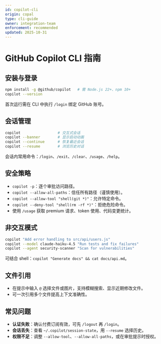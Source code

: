 ```yaml
---
id: copilot-cli
origin: copal
type: cli-guide
owner: integration-team
enforcement: recommended
updated: 2025-10-31
---
```


# GitHub Copilot CLI 指南

## 安装与登录

```bash
npm install -g @github/copilot   # 需 Node.js 22+、npm 10+
copilot --version
```

首次运行需在 CLI 中执行 `/login` 绑定 GitHub 账号。

## 会话管理

```bash
copilot                 # 交互式会话
copilot --banner        # 显示启动动画
copilot --continue      # 恢复最近会话
copilot --resume        # 浏览历史对话
```

会话内常用命令：`/login`、`/exit`、`/clear`、`/usage`、`/help`。

## 安全策略

- `copilot -p`：逐个审批访问路径。
- `copilot --allow-all-paths`：信任所有路径（谨慎使用）。
- `copilot --allow-tool "shell(git *)"`：允许特定命令。
- `copilot --deny-tool "shell(rm -rf *)"`：拒绝危险命令。
- 使用 `/usage` 获取 premium 请求、token 使用、代码变更统计。

## 非交互模式

```bash
copilot "Add error handling to src/api/users.js"
copilot --model claude-haiku-4.5 "Run tests and fix failures"
copilot --agent security-scanner "Scan for vulnerabilities"
```

可结合 shell：`copilot "Generate docs" && cat docs/api.md`。

## 文件引用

- 在提示中输入 `@` 选择文件或图片，支持模糊搜索、显示近期修改文件。
- 可一次引用多个文件提高上下文准确性。

## 常见问题

- **认证失败**：确认付费订阅有效，可先 `/logout` 再 `/login`。
- **会话丢失**：查看 `~/.copilot/session-state`，用 `--resume` 选择历史。
- **权限不足**：调整 `--allow-tool`、`--allow-all-paths`，或在审批提示时授权。
